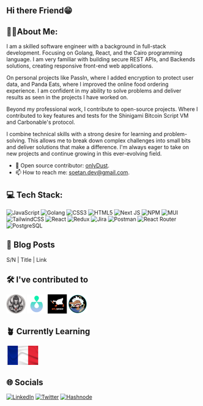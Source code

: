 ## Hi there Friend😁


## 🙋🏽About Me:
I am a skilled software engineer with a background in full-stack development. Focusing on Golang, React, and the Cairo programming language. I am very familiar with building secure REST APIs, and Backends solutions, creating responsive front-end web applications.

On personal projects like PassIn, where I added encryption to protect user data, and Panda Eats, where I improved the online food ordering experience. I am confident in my ability to solve problems and deliver results as seen in the projects I have worked on.

Beyond my professional work, I contribute to open-source projects. Where I contributed to key features and tests for the Shinigami Bitcoin Script VM and Carbonable's protocol. 

I combine technical skills with a strong desire for learning and problem-solving. This allows me to break down complex challenges into small bits and deliver solutions that make a difference. I'm always eager to take on new projects and continue growing in this ever-evolving field.

- 🔮 Open source contributor: [onlyDust](https://app.onlydust.com/u/Shoetan).
- 📫 How to reach me: [soetan.dev@gmail.com](https://soetan.dev@gmail.com).

## 💻 Tech Stack:
![JavaScript](https://img.shields.io/badge/javascript-%23323330.svg?style=for-the-badge&logo=javascript&logoColor=%23F7DF1E) ![Golang](https://img.shields.io/badge/Go-00ADD8?style=for-the-badge&logo=go&logoColor=white) ![CSS3](https://img.shields.io/badge/css3-%231572B6.svg?style=for-the-badge&logo=css3&logoColor=white) ![HTML5](https://img.shields.io/badge/html5-%23E34F26.svg?style=for-the-badge&logo=html5&logoColor=white) ![Next JS](https://img.shields.io/badge/Next-black?style=for-the-badge&logo=next.js&logoColor=white) ![NPM](https://img.shields.io/badge/NPM-%23000000.svg?style=for-the-badge&logo=npm&logoColor=white) ![MUI](https://img.shields.io/badge/MUI-%230081CB.svg?style=for-the-badge&logo=material-ui&logoColor=white) ![TailwindCSS](https://img.shields.io/badge/tailwindcss-%2338B2AC.svg?style=for-the-badge&logo=tailwind-css&logoColor=white) ![React](https://img.shields.io/badge/react-%2320232a.svg?style=for-the-badge&logo=react&logoColor=%2361DAFB) ![Redux](https://img.shields.io/badge/redux-%23593d88.svg?style=for-the-badge&logo=redux&logoColor=white) ![Jira](https://img.shields.io/badge/jira-%230A0FFF.svg?style=for-the-badge&logo=jira&logoColor=white) ![Postman](https://img.shields.io/badge/Postman-FF6C37?style=for-the-badge&logo=postman&logoColor=white) ![React Router](https://img.shields.io/badge/React_Router-CA4245?style=for-the-badge&logo=react-router&logoColor=white) ![PostgreSQL](https://img.shields.io/badge/PostgreSQL-316192?style=for-the-badge&logo=postgresql&logoColor=white)

## 📖 Blog Posts
S/N  | Title | Link 



## 🛠 I've contributed to
[<img src="assets/shinigami.png" height="50px">](https://github.com/keep-starknet-strange/shinigami/pull/119)
[<img src="assets/carbonable.png" height="50px">](https://github.com/carbonable-labs/carbon-protocol-v3/pull/82)
[<img src="assets/art-peace.png" height="50px">](https://github.com/keep-starknet-strange/art-peace/pull/224)
[<img src="assets/joyboy.png" height="50px">](https://github.com/keep-starknet-strange/joyboy/pull/136)

## 🪴 Currently Learning

[<img src="assets/french-flag.png" height="50px">](https://www.duolingo.com/profile/Shoetan?via=share_profile_link)


## 🌐 Socials
[![LinkedIn](https://img.shields.io/badge/LinkedIn-%230077B5.svg?logo=linkedin&logoColor=white)](https://linkedin.com/in/https://www.linkedin.com/in/emmanuelsoetan/) [![Twitter](https://img.shields.io/badge/Twitter-%231DA1F2.svg?logo=Twitter&logoColor=white)](https://x.com/SoetanDev) [![Hashnode](https://img.shields.io/badge/Hashnode-2962FF?style=for-the-badge&logo=hashnode&logoColor=white
)](https://immanuelsoetan.hashnode.dev/)








<!--
**Shoetan/Shoetan** is a ✨ _special_ ✨ repository because its `README.md` (this file) appears on your GitHub profile.

Here are some ideas to get you started:
- 😄 Pronouns: ...


-->
